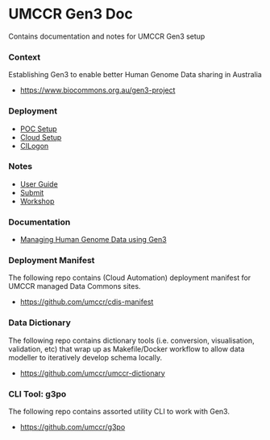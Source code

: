 # UMCCR Gen3 Doc

Contains documentation and notes for UMCCR Gen3 setup

### Context

Establishing Gen3 to enable better Human Genome Data sharing in Australia
- https://www.biocommons.org.au/gen3-project

### Deployment

- [POC Setup](poc)
- [Cloud Setup](cloud)
- [CILogon](cilogon)

### Notes

- [User Guide](user-guide)
- [Submit](submit)
- [Workshop](workshop)

### Documentation

- [Managing Human Genome Data using Gen3](http://support.biocommons.org.au/support/solutions/folders/6000240262)

### Deployment Manifest

The following repo contains (Cloud Automation) deployment manifest for UMCCR managed Data Commons sites.

- https://github.com/umccr/cdis-manifest

### Data Dictionary

The following repo contains dictionary tools (i.e. conversion, visualisation, validation, etc) that wrap up as Makefile/Docker workflow to allow data modeller to iteratively develop schema locally.

- https://github.com/umccr/umccr-dictionary


### CLI Tool: g3po

The following repo contains assorted utility CLI to work with Gen3.

- https://github.com/umccr/g3po
